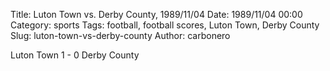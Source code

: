 Title: Luton Town vs. Derby County, 1989/11/04
Date: 1989/11/04 00:00
Category: sports
Tags: football, football scores, Luton Town, Derby County
Slug: luton-town-vs-derby-county
Author: carbonero


Luton Town 1 - 0 Derby County
